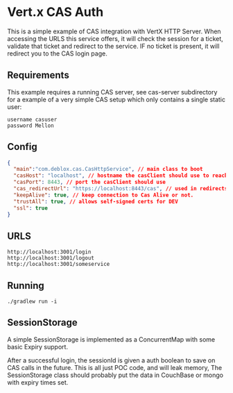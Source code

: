 # Vert.x CAS Auth

This is a simple example of CAS integration with VertX HTTP Server. When accessing the URLS this service offers, it will check the session for a ticket, validate that ticket and redirect to the service. IF no ticket is present, it will redirect you to the CAS login page.

## Requirements
This example requires a running CAS server, see cas-server subdirectory for a example of a very simple CAS setup which only contains a single static user:

```
username casuser
password Mellon
```


## Config

```json
{
  "main":"com.deblox.cas.CasHttpService", // main class to boot
  "casHost": "localhost", // hostname the casClient should use to reach CAS
  "casPort": 8443, // port the casClient should use
  "cas_redirectUrl": "https://localhost:8443/cas", // used in redirects, NO trails!
  "keepAlive": true, // keep connection to Cas Alive or not.
  "trustAll": true, // allows self-signed certs for DEV
  "ssl": true
}
```

## URLS

```
http://localhost:3001/login
http://localhost:3001/logout
http://localhost:3001/someservice
```

## Running

```
./gradlew run -i
```

## SessionStorage

A simple SessionStorage is implemented as a ConcurrentMap with some basic Expiry support.

After a successful login, the sessionId is given a auth boolean to save on CAS calls in the future. This
is all just POC code, and will leak memory, The SessionStorage class should probably put the data in CouchBase
or mongo with expiry times set.